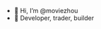 - 👋 Hi, I’m @moviezhou
- 👀 Developer, trader, builder

<!---
moviezhou/moviezhou is a ✨ special ✨ repository because its `README.md` (this file) appears on your GitHub profile.
You can click the Preview link to take a look at your changes.
--->
